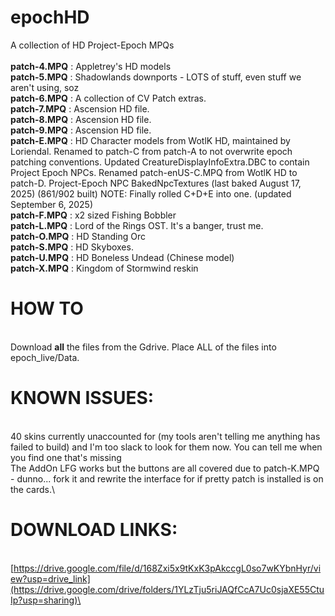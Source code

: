 # epochHD
A collection of HD Project-Epoch MPQs\
\
**patch-4.MPQ** : Appletrey's HD models\
**patch-5.MPQ** : Shadowlands downports  - LOTS of stuff, even stuff we aren't using, soz\
**patch-6.MPQ** : A collection of CV Patch extras.\
**patch-7.MPQ** : Ascension HD file.\
**patch-8.MPQ** : Ascension HD file.\
**patch-9.MPQ** : Ascension HD file.\
**patch-E.MPQ** : HD Character models from WotlK HD, maintained by Loriendal. Renamed to patch-C from patch-A to not overwrite epoch patching conventions. Updated CreatureDisplayInfoExtra.DBC to contain Project Epoch NPCs. Renamed patch-enUS-C.MPQ from WotlK HD to patch-D. Project-Epoch NPC BakedNpcTextures (last baked August 17, 2025) (861/902 built) NOTE: Finally rolled C+D+E into one. (updated September 6, 2025)\
**patch-F.MPQ** : x2 sized Fishing Bobbler\
**patch-L.MPQ** : Lord of the Rings OST. It's a banger, trust me.\
**patch-O.MPQ** : HD Standing Orc\
**patch-S.MPQ** : HD Skyboxes.\
**patch-U.MPQ** : HD Boneless Undead (Chinese model)\
**patch-X.MPQ** : Kingdom of Stormwind reskin

# HOW TO
\
Download **all** the files from the Gdrive. Place ALL of the files into epoch_live/Data.

# KNOWN ISSUES:
\
40 skins currently unaccounted for (my tools aren't telling me anything has failed to build) and I'm too slack to look for them now. You can tell me when you find one that's missing\
The AddOn LFG works but the buttons are all covered due to patch-K.MPQ - dunno... fork it and rewrite the interface for if pretty patch is installed is on the cards.\

# DOWNLOAD LINKS:
\
[https://drive.google.com/file/d/168Zxi5x9tKxK3pAkccgL0so7wKYbnHyr/view?usp=drive_link](https://drive.google.com/drive/folders/1YLzTju5riJAQfCcA7Uc0sjaXE55CtuIp?usp=sharing)\
